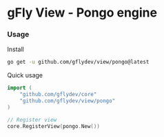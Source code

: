 # gFly View - Pongo engine

### Usage

Install
```bash
go get -u github.com/gflydev/view/pongo@latest
```


Quick usage
```go
import (
    "github.com/gflydev/core"
    "github.com/gflydev/view/pongo"	
)

// Register view
core.RegisterView(pongo.New())
```
